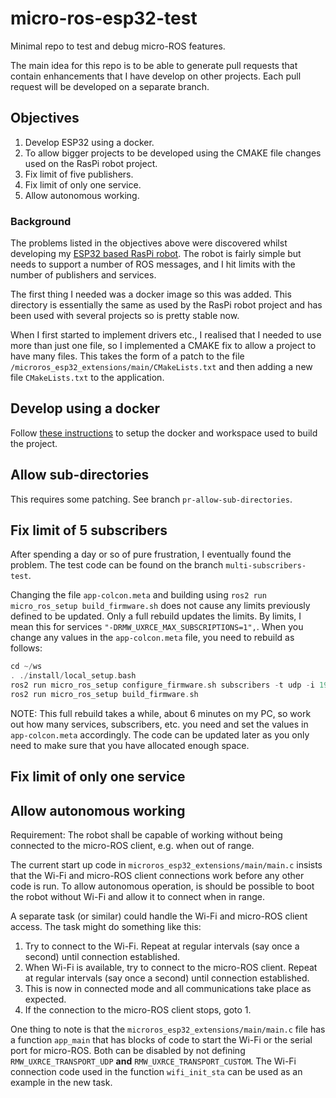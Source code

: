 # micro-ros-esp32-test

Minimal repo to test and debug micro-ROS features.

The main idea for this repo is to be able to generate pull requests that contain enhancements that I have develop on other projects.  Each pull request will be developed on a separate branch.

## Objectives

1. Develop ESP32 using a docker.
1. To allow bigger projects to be developed using the CMAKE file changes used on the RasPi robot project.
1. Fix limit of five publishers.
1. Fix limit of only one service.
1. Allow autonomous working.

### Background

The problems listed in the objectives above were discovered whilst developing my [ESP32 based RasPi robot](https://github.com/AndyBlightLeeds/raspi-robot-esp32).  The robot is fairly simple but needs to support a number of ROS messages, and I hit limits with the number of publishers and services.

The first thing I needed was a docker image so this was added.  This directory is essentially the same as used by the RasPi robot project and has been used with several projects so is pretty stable now.

When I first started to implement drivers etc., I realised that I needed to use more than just one file, so I implemented a CMAKE fix to allow a project to have many files.  This takes the form of a patch to the file `/microros_esp32_extensions/main/CMakeLists.txt` and then adding a new file `CMakeLists.txt` to the application.

## Develop using a docker

Follow [these instructions](docker/README.md) to setup the docker and workspace used to build the project.

## Allow sub-directories

This requires some patching. See branch `pr-allow-sub-directories`.

## Fix limit of 5 subscribers

After spending a day or so of pure frustration, I eventually found the problem.  The test code can be found on the branch `multi-subscribers-test`.

Changing the file `app-colcon.meta` and building using `ros2 run micro_ros_setup build_firmware.sh` does not cause any limits previously defined to be updated.  Only a full rebuild updates the limits.  By limits, I mean this for services `"-DRMW_UXRCE_MAX_SUBSCRIPTIONS=1",`.  When you change any values in the `app-colcon.meta` file, you need to rebuild as follows:

```c
cd ~/ws
. ./install/local_setup.bash
ros2 run micro_ros_setup configure_firmware.sh subscribers -t udp -i 192.168.54.2 -p 8888
ros2 run micro_ros_setup build_firmware.sh
```

NOTE: This full rebuild takes a while, about 6 minutes on my PC, so work out how many services, subscribers, etc. you need and set the values in `app-colcon.meta` accordingly.  The code can be updated later as you only need to make sure that you have allocated enough space.

## Fix limit of only one service



## Allow autonomous working

Requirement: The robot shall be capable of working without being connected to the micro-ROS client, e.g. when out of range.

The current start up code in `microros_esp32_extensions/main/main.c` insists that the Wi-Fi and micro-ROS client connections work before any other code is run.  To allow autonomous operation, is should be possible to boot the robot without Wi-Fi and allow it to connect when in range.

A separate task (or similar) could handle the Wi-Fi and micro-ROS client access. The task might do something like this:

1. Try to connect to the Wi-Fi.  Repeat at regular intervals (say once a second) until connection established.
2. When Wi-Fi is available, try to connect to the micro-ROS client. Repeat at regular intervals (say once a second) until connection established.
3. This is now in connected mode and all communications take place as expected.
4. If the connection to the micro-ROS client stops, goto 1.

One thing to note is that the `microros_esp32_extensions/main/main.c` file has a function `app_main` that has blocks of code to start the Wi-Fi or the serial port for micro-ROS.  Both can be disabled by not defining `RMW_UXRCE_TRANSPORT_UDP` __and__ `RMW_UXRCE_TRANSPORT_CUSTOM`.  The Wi-Fi connection code used in the function `wifi_init_sta` can be used as an example in the new task.
